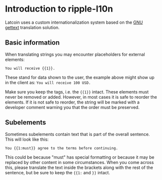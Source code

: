# Introduction to ripple-l10n

Latcoin uses a custom internationalization system based on the
[GNU gettext](http://en.wikipedia.org/wiki/Gettext) translation solution.

## Basic information

When translating strings you may encounter placeholders for external elements:

```
You will receive {{1}}.
```

These stand for data shown to the user, the example above might show up in the
client as: `You will receive 100 USD.`

Make sure you keep the tags, i.e. the `{{1}}` intact. These elements must never
be removed or added. However, in most cases it is safe to reorder the elements.
If it is not safe to reorder, the string will be marked with a developer comment
warning you that the order must be preserved.

## Subelements

Sometimes subelements contain text that is part of the overall sentence. This
will look like this:

```
You {{1:must}} agree to the terms before continuing.
```

This could be because "must" has special formatting or because it may be
replaced by other content in some circumstances. When you come across this,
please translate the text inside the brackets along with the rest of the
sentence, but be sure to keep the `{{1:` and `}}` intact.
